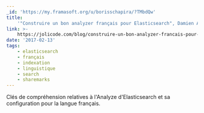 ```yaml
---
_id: 'https://my.framasoft.org/u/borisschapira/?TMbdQw'
title:
    '"Construire un bon analyzer français pour Elasticsearch", Damien Alexandre'
link: >-
    https://jolicode.com/blog/construire-un-bon-analyzer-francais-pour-elasticsearch
date: '2017-02-13'
tags:
    - elasticsearch
    - français
    - indexation
    - linguistique
    - search
    - sharemarks
---
```


<div class="markdown"><p>Clés de compréhension relatives à l'Analyze d'Elasticsearch et sa configuration pour la langue français.
</p></div>
